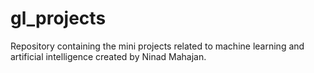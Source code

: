 # gl_projects
Repository containing the mini projects related to machine learning and artificial intelligence created by Ninad Mahajan.

